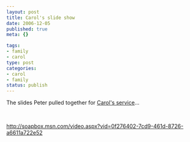 ```yaml
--- 
layout: post
title: Carol's slide show
date: 2006-12-05
published: true
meta: {}

tags: 
- family
- carol
type: post
categories: 
- carol
- family
status: publish
---
```



The slides Peter pulled together for [Carol's service](/blog/2006/12/04/carol-anne-eick-july-9-1955-november-27-2006/)...



 



<http://soapbox.msn.com/video.aspx?vid=0f276402-7cd9-461d-8726-a6611a722e52>

